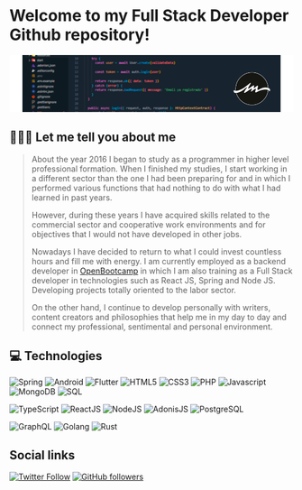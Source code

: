 # Welcome to my **Full Stack Developer** Github repository!

![AMDevelop Readme Header](./assets/github-header.png)

## 🧑🏻‍💻 Let me tell you about me
> 
> About the year 2016 I began to study as a programmer in higher level professional formation. When I finished my studies, I start working in a different sector than the one I had been preparing for and in which I performed various functions that had nothing to do with what I had learned in past years.
> 
> However, during these years I have acquired skills related to the commercial sector and cooperative work environments and for objectives that I would not have developed in other jobs.
> 
> Nowadays I have decided to return to what I could invest countless hours and fill me with energy. I am currently employed as a backend developer in [OpenBootcamp](https://open-bootcamp.com/) in which I am also training as a Full Stack developer in technologies such as React JS, Spring and Node JS. Developing projects totally oriented to the labor sector.
> 
> On the other hand, I continue to develop personally with writers, content creators and philosophies that help me in my day to day and connect my professional, sentimental and personal environment.


## 💻 Technologies

![Spring](https://img.shields.io/static/v1?label=&message=Spring&color=6DB33F&logo=Spring&logoColor=FFFFFF) 
![Android](https://img.shields.io/static/v1?label=&message=Android&color=3DDC84&logo=Android&logoColor=FFFFFF) 
![Flutter](https://img.shields.io/static/v1?label=&message=Flutter&color=02569B&logo=Flutter&logoColor=FFFFFF) 
![HTML5](https://img.shields.io/static/v1?label=&message=HTML5&color=E34F26&logo=HTML5&logoColor=FFFFFF) 
![CSS3](https://img.shields.io/static/v1?label=&message=CSS3&color=1572B6&logo=CSS3&logoColor=FFFFFF) 
![PHP](https://img.shields.io/static/v1?label=&message=PHP&color=777BB4&logo=PHP&logoColor=FFFFFF) 
![Javascript](https://img.shields.io/static/v1?label=&message=JavaScript&color=F7DF1E&logo=Javascript&logoColor=FFFFFF) 
![MongoDB](https://img.shields.io/static/v1?label=&message=JavaScript&color=F7DF1E&logo=Javascript&logoColor=FFFFFF) 
![SQL](https://img.shields.io/static/v1?label=&message=JavaScript&color=F7DF1E&logo=Javascript&logoColor=FFFFFF) 

![TypeScript](https://img.shields.io/static/v1?label=&message=TypeScript&color=3178C6&logo=Typescript&logoColor=FFFFFF) 
![ReactJS](https://img.shields.io/static/v1?label=&message=ReactJS&color=61DAFB&logo=react&logoColor=FFFFFF) 
![NodeJS](https://img.shields.io/static/v1?label=&message=NodeJS&color=339933&logo=NODE.js&logoColor=FFFFFF) 
![AdonisJS](https://img.shields.io/static/v1?label=&message=AdonisJS&color=5A45FF&logo=adonisjs&logoColor=FFFFFF) 
![PostgreSQL](https://img.shields.io/static/v1?label=&message=AdonisJS&color=5A45FF&logo=adonisjs&logoColor=FFFFFF) 

![GraphQL](https://img.shields.io/static/v1?label=&message=Spring&color=6DB33F&logo=Spring&logoColor=FFFFFF) 
![Golang](https://img.shields.io/static/v1?label=&message=Android&color=3DDC84&logo=Android&logoColor=FFFFFF) 
![Rust](https://img.shields.io/static/v1?label=&message=Spring&color=6DB33F&logo=Spring&logoColor=FFFFFF) 


## Social links

[![Twitter Follow](https://img.shields.io/twitter/follow/amm_dev?label=Twitter&logo=Twitter&style=social)](https://twitter.com/amm_dev) [![GitHub followers](https://img.shields.io/github/followers/AMDevelopOB?label=Github&style=social)](https://github.com/AMDevelopOB)



